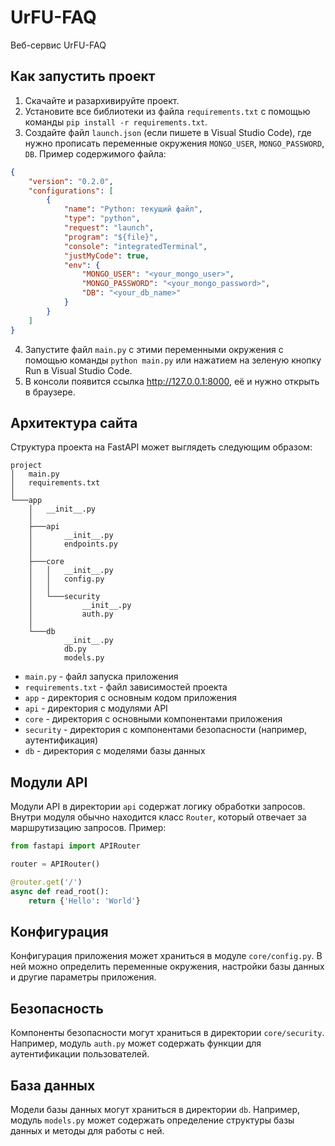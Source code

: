 # UrFU-FAQ
Веб-сервис UrFU-FAQ

## Как запустить проект

1. Скачайте и разархивируйте проект.
2. Установите все библиотеки из файла `requirements.txt` с помощью команды `pip install -r requirements.txt`.
3. Создайте файл `launch.json` (если пишете в Visual Studio Code), где нужно прописать переменные окружения `MONGO_USER`, `MONGO_PASSWORD`, `DB`. Пример содержимого файла:

```json
{
    "version": "0.2.0",
    "configurations": [
        {
            "name": "Python: текущий файл",
            "type": "python",
            "request": "launch",
            "program": "${file}",
            "console": "integratedTerminal",
            "justMyCode": true,
            "env": {
                "MONGO_USER": "<your_mongo_user>",
                "MONGO_PASSWORD": "<your_mongo_password>",
                "DB": "<your_db_name>"
            }
        }
    ]
}
```

4. Запустите файл `main.py` с этими переменными окружения с помощью команды `python main.py` или нажатием на зеленую кнопку Run в Visual Studio Code.
5. В консоли появится ссылка http://127.0.0.1:8000, её и нужно открыть в браузере.


## Архитектура сайта

Структура проекта на FastAPI может выглядеть следующим образом:

```
project
│   main.py
│   requirements.txt
│
└───app
    │   __init__.py
    │
    ├───api
    │       __init__.py
    │       endpoints.py          
    │
    ├───core
    │   │   __init__.py
    │   │   config.py
    │   │
    │   └───security
    │           __init__.py
    │           auth.py
    │
    └───db
            __init__.py
            db.py
            models.py

```

- `main.py` - файл запуска приложения
- `requirements.txt` - файл зависимостей проекта
- `app` - директория с основным кодом приложения
- `api` - директория с модулями API
- `core` - директория с основными компонентами приложения
- `security` - директория с компонентами безопасности (например, аутентификация)
- `db` - директория с моделями базы данных

## Модули API

Модули API в директории `api` содержат логику обработки запросов. Внутри модуля обычно находится класс `Router`, который отвечает за маршрутизацию запросов. Пример:

```python
from fastapi import APIRouter

router = APIRouter()

@router.get('/')
async def read_root():
    return {'Hello': 'World'}

```

## Конфигурация

Конфигурация приложения может храниться в модуле `core/config.py`. В ней можно определить переменные окружения, настройки базы данных и другие параметры приложения.

## Безопасность

Компоненты безопасности могут храниться в директории `core/security`. Например, модуль `auth.py` может содержать функции для аутентификации пользователей.

## База данных

Модели базы данных могут храниться в директории `db`. Например, модуль `models.py` может содержать определение структуры базы данных и методы для работы с ней.
